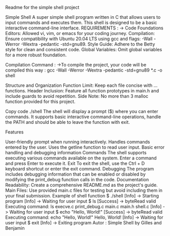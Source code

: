 Readme for the simple shell project

Simple Shell A super simple shell program written in C that allows users to input commands and executes them. This shell is designed to be a basic interactive command-line interface.
REQUIREMENTS : -> Code Foundations Editors: Allowed vi, vim, or emacs for your coding journey. Compilation: Ensure compatibility with Ubuntu 20.04 LTS using gcc and flags: -Wall -Werror -Wextra -pedantic -std=gnu89. Style Guide: Adhere to the Betty style for clean and consistent code. Global Variables: Omit global variables for a more robust foundation.

Compilation Command : ->To compile the project, your code will be compiled this way : gcc -Wall -Werror -Wextra -pedantic -std=gnu89 *.c -o shell

Structure and Organization Function Limit: Keep each file concise with ... functions. Header Inclusion: Feature all function prototypes in main.h and include guards to avoid repetition. Side Note: No more than 3 malloc function provided for this project.

Copy code ./shell The shell will display a prompt ($) where you can enter commands. It supports basic interactive command-line operations, handle the PATH and should be able to leave the function with exit.

Features

User-friendly prompt when running interactively.
Handles commands entered by the user.
Uses the getline function to read user input.
Basic error handling and debugging information
Commands The shell supports executing various commands available on the system. Enter a command and press Enter to execute it. Exit To exit the shell, use the Ctrl + D keyboard shortcut or enter the exit command. Debugging The program includes debugging information that can be enabled or disabled by modifying the print_debug function calls in the code.
Documentation Readability: Create a comprehensive README.md as the project's guide. Main Files: Use provided main.c files for testing but avoid including them in your final submission.
Example of shell function
$ ./shell
[Info] -> Starting program
[Info] -> Waiting for user input
$ ls
[Success] -> byteRead valid
Executing command: ls
execve.c  print_debug.c  main.c  main.h  shell.c
[Info] -> Waiting for user input
$ echo "Hello, World!"
[Success] -> byteRead valid
Executing command: echo "Hello, World!"
Hello, World!
[Info] -> Waiting for user input
$ exit
[Info] -> Exiting program
Autor : Simple Shell by Gilles and Benjamin
